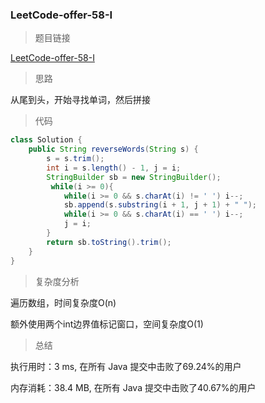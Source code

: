 ### LeetCode-offer-58-I

> 题目链接

[LeetCode-offer-58-I](https://leetcode-cn.com/problems/fan-zhuan-dan-ci-shun-xu-lcof/)

> 思路

从尾到头，开始寻找单词，然后拼接

> 代码

```java
class Solution {
    public String reverseWords(String s) {
        s = s.trim();
        int i = s.length() - 1, j = i;
        StringBuilder sb = new StringBuilder();
         while(i >= 0){
            while(i >= 0 && s.charAt(i) != ' ') i--;
            sb.append(s.substring(i + 1, j + 1) + " ");
            while(i >= 0 && s.charAt(i) == ' ') i--;
            j = i;
        }
        return sb.toString().trim();
    }
}
```

> 复杂度分析

遍历数组，时间复杂度O(n)

额外使用两个int边界值标记窗口，空间复杂度O(1)

> 总结

执行用时：3 ms, 在所有 Java 提交中击败了69.24%的用户

内存消耗：38.4 MB, 在所有 Java 提交中击败了40.67%的用户
